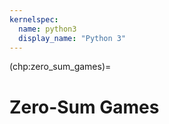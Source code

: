 ```yaml
---
kernelspec:
  name: python3
  display_name: "Python 3"
---
```


(chp:zero_sum_games)=

# Zero-Sum Games
